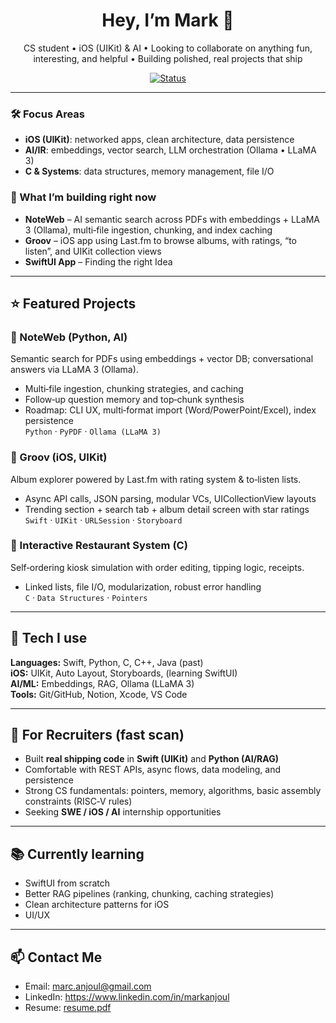 <!-- Headline -->
<h1 align="center">Hey, I’m Mark 👋</h1>
<p align="center">
  CS student • iOS (UIKit) & AI • Looking to collaborate on anything fun, interesting, and helpful • Building polished, real projects that ship 
</p>

<!-- Badges -->
<p align="center">
  <a href="#"><img alt="Status" src="https://img.shields.io/badge/Actively%20seeking-Internships-brightgreen"></a>
</p>

---

### 🛠 Focus Areas
- **iOS (UIKit)**: networked apps, clean architecture, data persistence
- **AI/IR**: embeddings, vector search, LLM orchestration (Ollama • LLaMA 3)
- **C & Systems**: data structures, memory management, file I/O

### 🚀 What I’m building right now
- **NoteWeb** – AI semantic search across PDFs with embeddings + LLaMA 3 (Ollama), multi‑file ingestion, chunking, and index caching  
- **Groov** – iOS app using Last.fm to browse albums, with ratings, “to listen”, and UIKit collection views  
- **SwiftUI App** – Finding the right Idea

---

## ⭐ Featured Projects

### 🧠 NoteWeb (Python, AI)
Semantic search for PDFs using embeddings + vector DB; conversational answers via LLaMA 3 (Ollama).
- Multi‑file ingestion, chunking strategies, and caching
- Follow‑up question memory and top‑chunk synthesis
- Roadmap: CLI UX, multi‑format import (Word/PowerPoint/Excel), index persistence
\
`Python` · `PyPDF` · `Ollama (LLaMA 3)`

### 🎵 Groov (iOS, UIKit)
Album explorer powered by Last.fm with rating system & to‑listen lists.
- Async API calls, JSON parsing, modular VCs, UICollectionView layouts
- Trending section + search tab + album detail screen with star ratings
\
`Swift` · `UIKit` · `URLSession` · `Storyboard`

### 🍔 Interactive Restaurant System (C)
Self‑ordering kiosk simulation with order editing, tipping logic, receipts.
- Linked lists, file I/O, modularization, robust error handling
\
`C` · `Data Structures` · `Pointers`

---

## 🧰 Tech I use
**Languages:** Swift, Python, C, C++, Java (past)  
**iOS:** UIKit, Auto Layout, Storyboards, (learning SwiftUI)  
**AI/ML:** Embeddings, RAG, Ollama (LLaMA 3)  
**Tools:** Git/GitHub, Notion, Xcode, VS Code

---

## 🎯 For Recruiters (fast scan)
- Built **real shipping code** in **Swift (UIKit)** and **Python (AI/RAG)**  
- Comfortable with REST APIs, async flows, data modeling, and persistence  
- Strong CS fundamentals: pointers, memory, algorithms, basic assembly constraints (RISC‑V rules)  
- Seeking **SWE / iOS / AI** internship opportunities

---

## 📚 Currently learning
- SwiftUI from scratch 
- Better RAG pipelines (ranking, chunking, caching strategies)
- Clean architecture patterns for iOS
- UI/UX

---

## 📫 Contact Me
- Email: marc.anjoul@gmail.com
- LinkedIn: https://www.linkedin.com/in/markanjoul
- Resume: [resume.pdf](https://github.com/user-attachments/files/21926728/resume.pdf)

<!-- Optional: GitHub stats (swap username) -->
<!--
<p align="center">
  <img src="https://github-readme-stats.vercel.app/api?username=marcanjoul&show_icons=true&hide_border=true" height="150">
  <img src="https://github-readme-stats.vercel.app/api/top-langs/?username=marcanjoul&layout=compact&hide_border=true" height="150">
</p>
-->






